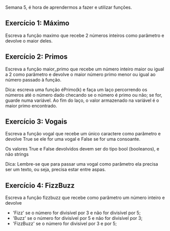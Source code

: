 Semana 5, é hora de aprendermos a fazer e utilizar funções.

## Exercício 1: Máximo
Escreva a função maximo que recebe 2 números inteiros como parâmetro e devolve o maior deles.

## Exercício 2: Primos
Escreva a função maior_primo que recebe um número inteiro maior ou igual a 2 como parâmetro e devolve o maior número primo menor ou igual ao número passado à função.

Dica: escreva uma função éPrimo(k) e faça um laço percorrendo os números até o número dado checando se o número é primo ou não; se for, guarde numa variável. Ao fim do laço, o valor armazenado na variável é o maior primo encontrado.

## Exercício 3: Vogais
Escreva a função vogal que recebe um único caractere como parâmetro e devolve True se ele for uma vogal e False se for uma consoante.

Os valores True e False devolvidos devem ser do tipo bool (booleanos), e não strings

Dica: Lembre-se que para passar uma vogal como parâmetro ela precisa ser um texto, ou seja, precisa estar entre aspas.

## Exercício 4: FizzBuzz
Escreva a função fizzbuzz que recebe como parâmetro um número inteiro e devolve

- 'Fizz' se o número for divisível por 3 e não for divisível por 5;
- 'Buzz' se o número for divisível por 5 e não for divisível por 3;
- 'FizzBuzz' se o número for divisível por 3 e por 5;
- Caso o número não seja divisível 3 e também não seja divisível por 5, ela deve devolver o número recebido como parâmetro.

As cadeias de caracteres Fizz e Buzz devem respeitar letras maiúsculas e minúsculas.

## Exercício 5: Máximo com 3 parâmetros
Reescreva a função 'maximo' do outro exercício, que devolve o maior valor dentre dois inteiros recebidos, para que ela passe a receber 3 valores inteiros como parâmetros e devolva o maior dentre eles.

## Links Relacionados
- [Funções](https://panda.ime.usp.br/aulasPython/static/aulasPython/aula06.html)
